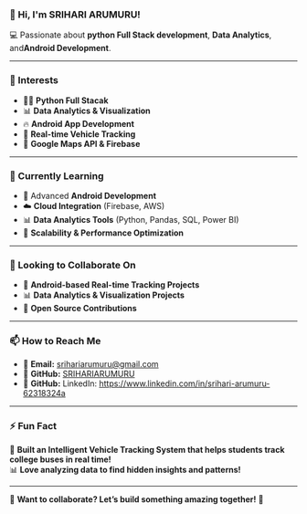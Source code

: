 ### **🚀 Hi, I'm SRIHARI ARUMURU!**  
💻 Passionate about **python Full Stack development**, **Data Analytics**, and**Android Development**.  

---

### **👀 Interests**
- 🧑‍💻 **Python Full Stacak**
- 📊 **Data Analytics & Visualization**
- 🔥 **Android App Development**
- 📡 **Real-time Vehicle Tracking**
- 📍 **Google Maps API & Firebase**

---

### **🌱 Currently Learning**
- 📲 Advanced **Android Development**
- ☁️ **Cloud Integration** (Firebase, AWS)
- 📊 **Data Analytics Tools** (Python, Pandas, SQL, Power BI)
- 🚀 **Scalability & Performance Optimization**

---

### **💞 Looking to Collaborate On**
- 📌 **Android-based Real-time Tracking Projects**
- 📊 **Data Analytics & Visualization Projects**
- 🤝 **Open Source Contributions**

---

### **📫 How to Reach Me**
- 📨 **Email:** srihariarumuru@gmail.com  
- 🔗 **GitHub:** [SRIHARIARUMURU](https://github.com/SRIHARIARUMURU)  
- 🔗 **GitHub:** LinkedIn: https://www.linkedin.com/in/srihari-arumuru-62318324a                             
---

### **⚡ Fun Fact**
🚗 **Built an Intelligent Vehicle Tracking System that helps students track college buses in real time!**  
📊 **Love analyzing data to find hidden insights and patterns!**  

---

📌 **Want to collaborate? Let’s build something amazing together!** 🚀  



<!---
SRIHARIARUMURU/SRIHARIARUMURU is a ✨ special ✨ repository because its `README.md` (this file) appears on your GitHub profile.
You can click the Preview link to take a look at your changes.
--->

